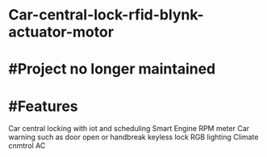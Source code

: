 # Car-central-lock-rfid-blynk-actuator-motor
# #Project no longer maintained

# #Features

Car central locking with iot and scheduling
Smart Engine RPM meter
Car warning such as door open or handbreak
keyless lock
RGB lighting
Climate cnmtrol AC







